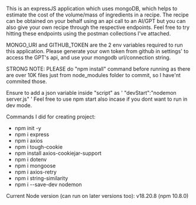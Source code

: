 This is an expressJS application which uses mongoDB, which helps to estimate the cost of the volume/mass of ingredients in a recipe. The recipe can be obtained on your behalf using an api call to an AI/GPT but you can also give your own recipe through the respective endpoints. Feel free to try hitting these endpoints using the postman collections I've attached.

MONGO_URI and GITHUB_TOKEN are the 2 env variables required to run this application.
Please generate your own token from github in settings' to access the GPT's api, and use your mongodb url/connection string.

STRONG NOTE: PLEASE do "npm install" command before running as there are over 10K files just from node_modules folder to commit, so I have'nt commited those.

Ensure to add a json variable inside "script" as ' "devStart":"nodemon server.js" '
Feel free to use npm start also incase if you dont want to run in dev mode.

Commands I did for creating project: 
* npm init -y
* npm i express
* npm i axios
* npm i tough-cookie
* npm install axios-cookiejar-support
* npm i dotenv
* npm i mongoose
* npm i axios-retry
* npm i string-similarity
* npm i --save-dev nodemon

Current Node version (can run on later versions too): v18.20.8 (npm 10.8.0)